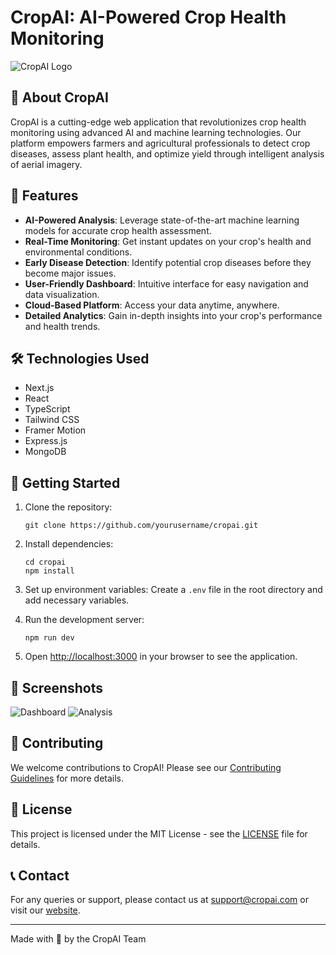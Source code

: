 # CropAI: AI-Powered Crop Health Monitoring

![CropAI Logo](path/to/your/logo.png)

## 🌱 About CropAI

CropAI is a cutting-edge web application that revolutionizes crop health monitoring using advanced AI and machine learning technologies. Our platform empowers farmers and agricultural professionals to detect crop diseases, assess plant health, and optimize yield through intelligent analysis of aerial imagery.

## 🚀 Features

- **AI-Powered Analysis**: Leverage state-of-the-art machine learning models for accurate crop health assessment.
- **Real-Time Monitoring**: Get instant updates on your crop's health and environmental conditions.
- **Early Disease Detection**: Identify potential crop diseases before they become major issues.
- **User-Friendly Dashboard**: Intuitive interface for easy navigation and data visualization.
- **Cloud-Based Platform**: Access your data anytime, anywhere.
- **Detailed Analytics**: Gain in-depth insights into your crop's performance and health trends.

## 🛠️ Technologies Used

- Next.js
- React
- TypeScript
- Tailwind CSS
- Framer Motion
- Express.js
- MongoDB

## 🏁 Getting Started

1. Clone the repository:
   ```
   git clone https://github.com/yourusername/cropai.git
   ```

2. Install dependencies:
   ```
   cd cropai
   npm install
   ```

3. Set up environment variables:
   Create a `.env` file in the root directory and add necessary variables.

4. Run the development server:
   ```
   npm run dev
   ```

5. Open [http://localhost:3000](http://localhost:3000) in your browser to see the application.

## 📸 Screenshots

![Dashboard](path/to/dashboard-screenshot.png)
![Analysis](path/to/analysis-screenshot.png)

## 🤝 Contributing

We welcome contributions to CropAI! Please see our [Contributing Guidelines](CONTRIBUTING.md) for more details.

## 📄 License

This project is licensed under the MIT License - see the [LICENSE](LICENSE) file for details.

## 📞 Contact

For any queries or support, please contact us at support@cropai.com or visit our [website](https://www.cropai.com).

---

Made with 💚 by the CropAI Team
